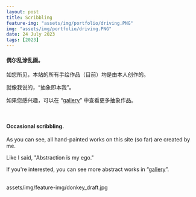 ```yaml
---
layout: post
title: Scribbling
feature-img: "assets/img/portfolio/driving.PNG"
img: "assets/img/portfolio/driving.PNG"
date: 24 July 2023
tags: [2023]
---
```


#### 偶尔乱涂乱画。

如您所见，本站的所有手绘作品（目前）均是由本人创作的。

就像我说的，“抽象即本我”。

如果您感兴趣，可以在 “[gallery](https://jc1108.github.io/jC-1.0/gallery/)” 中查看更多抽象作品。

<br>

#### Occasional scribbling.

As you can see, all hand-painted works on this site (so far) are created by me.

Like I said, "Abstraction is my ego."

If you're interested, you can see more abstract works in “[gallery](https://jc1108.github.io/jC-1.0/gallery/)”.

<br>
assets/img/feature-img/donkey_draft.jpg
